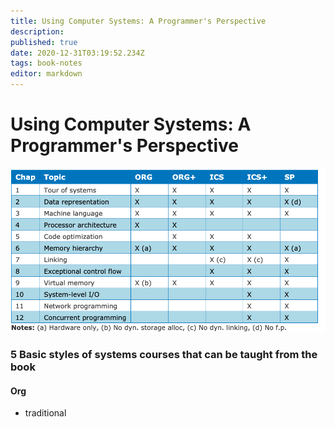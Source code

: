 ```yaml
---
title: Using Computer Systems: A Programmer's Perspective
description: 
published: true
date: 2020-12-31T03:19:52.234Z
tags: book-notes
editor: markdown
---
```


# Using Computer Systems: A Programmer's Perspective
![csapp_courses.png](/csapp_courses.png)

### 5 Basic styles of systems courses that can be taught from the book
#### Org 
* traditional
